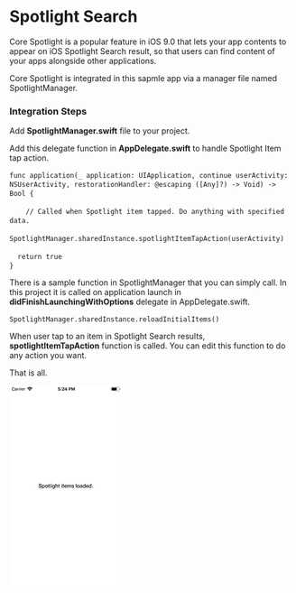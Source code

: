 # Spotlight Search

Core Spotlight is a popular feature in iOS 9.0 that lets your app contents to appear on iOS Spotlight Search result, so that users can find content of your apps alongside other applications.

Core Spotlight is integrated in this sapmle app via a manager file named SpotlightManager.


### Integration Steps

Add **SpotlightManager.swift** file to your project.

Add this delegate function in **AppDelegate.swift** to handle Spotlight Item tap action. 

```
func application(_ application: UIApplication, continue userActivity: NSUserActivity, restorationHandler: @escaping ([Any]?) -> Void) -> Bool {

    // Called when Spotlight item tapped. Do anything with specified data.
    SpotlightManager.sharedInstance.spotlightItemTapAction(userActivity)
        
  return true
}
```

There is a sample function in SpotlightManager that you can simply call. In this project it is called on application launch in **didFinishLaunchingWithOptions** delegate in AppDelegate.swift.

```
SpotlightManager.sharedInstance.reloadInitialItems()
```

When user tap to an item in Spotlight Search results, **spotlightItemTapAction** function is called. You can edit this function to do any action you want.

That is all.

![Sample Gif](appvideo_sample2.gif)

